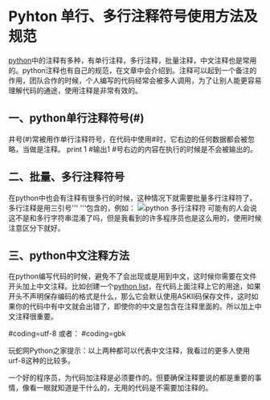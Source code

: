 # Pyhton 单行、多行注释符号使用方法及规范

[python](http://www.iplaypy.com/)中的注释有多种，有单行注释，多行注释，批量注释，中文注释也是常用的。python注释也有自己的规范，在文章中会介绍到。注释可以起到一个备注的作用，团队合作的时候，个人编写的代码经常会被多人调用，为了让别人能更容易理解代码的通途，使用注释是非常有效的。

## 一、python单行注释符号(#)

井号(#)常被用作单行注释符号，在代码中使用#时，它右边的任何数据都会被忽略，当做是注释。
print 1 #输出1
\#号右边的内容在执行的时候是不会被输出的。

## 二、批量、多行注释符号

在python中也会有注释有很多行的时候，这种情况下就需要批量多行注释符了。多行注释是用三引号'''   '''包含的，例如：
![python 多行注释符](http://www.iplaypy.com/uploads/allimg/131219/2-13121911141a01.jpg)
可能有的人会说这不是和多行字符串混淆了吗，但是我看到的许多程序员也是这么用的，使用时候注意区分下就好。

## 三、python中文注释方法

在python编写代码的时候，避免不了会出现或是用到中文，这时候你需要在文件开头加上中文注释。比如创建一个[python list](http://www.iplaypy.com/jichu/list.html)，在代码上面注释上它的用途，如果开头不声明保存编码的格式是什么，那么它会默认使用ASKII码保存文件，这时如果你的代码中有中文就会出错了，即使你的中文是包含在注释里面的。所以加上中文注释很重要。

\#coding=utf-8
或者：
\#coding=gbk

玩蛇网Python之家提示：以上两种都可以代表中文注释，我看过的更多人使用urf-8这种的比较多。

一个好的程序员，为代码加注释是必须要作的。但要确保注释要说的都是重要的事情，像看一眼就知道是干什么的，无用的代码是不需要加注释的。